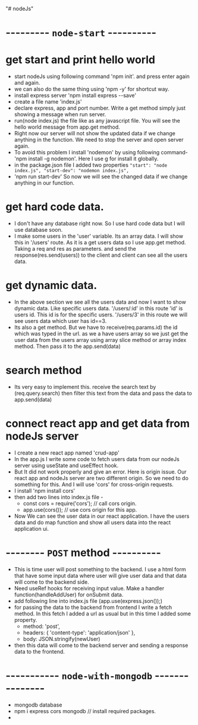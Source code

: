 "# nodeJs" 

# --------- `node-start` ---------- 
# get start and print hello world
* start nodeJs using following command 'npm init'. and press enter again and again. 
* we can also do the same thing using 'npm -y' for shortcut way. 
* install express server 'npm install express --save'
* create a file name 'index.js'
* declare express, app and port number. Write a get method simply just showing a message when run server.
* run(node index.js) the file like as any javascript file. You will see the hello world message from app.get method.
* Right now our server will not show the updated data if we change anything in the function. We need to stop the server and open server again.
* To avoid this problem I install 'nodemon' by using following command- 'npm install -g nodemon'. Here I use g for install it globally.
* in the package.json file I added two properties 
    `"start": "node index.js",
    "start-dev": "nodemon index.js",`
* 'npm run start-dev' So now we will see the changed data if we change anything in our function.

# get hard code data.
* I don't have any database right now. So I use hard code data but I will use database soon.
* I make some users in the 'user' variable. Its an array data. I will show this in '/users' route. As it is a get users data so I use app.get method. Taking a req and res as parameters. and send the response(res.send(users)) to the client and client can see all the users data.

# get dynamic data.
* In the above section we see all the users data and now I want to show dynamic data. Like specific users data. '/users/:id' in this route 'id' is users id. This id is for the specific users. '/users/3' in this route we will see users data which user has id==3.
* Its also a get method. But we have to receive(req.params.id) the id which was typed in the url. as we a have users array so we just get the user data from the users array using array slice method or array index method. Then pass it to the app.send(data)

# search method 
* Its very easy to implement this. receive the search text by (req.query.search) then filter this text from the data and pass the data to app.send(data)

# connect react app and get data from nodeJs server
* I create a new react app named 'crud-app'
* In the app.js I write some code to fetch users data from our nodeJs server using useState and useEffect hook.
* But It did not work properly and give an error. Here is origin issue. Our react app and nodeJs server are two different origin. So we need to do something for this. And I will use 'cors' for cross-origin requests.
* I install 'npm install cors'
* then add two lines into index.js file -
    - const cors = require('cors'); // call cors origin.
    - app.use(cors()); // use cors origin for this app.
* Now We can see the user data in our react application. I have the users data and do map function and show all users data into the react application ui.

# -------- `POST` method ---------- 
* This is time user will post something to the backend. I use a html form that have some input data where user will give user data and that data will come to the backend side. 
* Need useRef hooks for receiving input value. Make a handler function(handleAddUser) for onSubmit data.
* add following line into index.js file (app.use(express.json());)
* for passing the data to the backend from frontend I write a fetch method. In this fetch I added a url as usual but in this time I added some property. 
    - method: 'post',
    - headers: {
        'content-type': 'application/json'
      },
    - body: JSON.stringify(newUser)
* then this data will come to the backend server and sending a response data to the frontend. 


# ----------- `node-with-mongodb` --------------- 
* mongodb database 
* npm i express cors mongodb  // install required packages.
* 